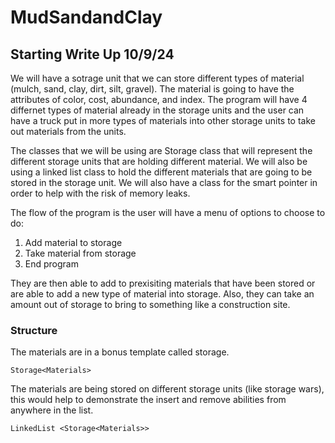 # MudSandandClay

## Starting Write Up 10/9/24

We will have a sotrage unit that we can store different types of material (mulch, sand, clay, dirt, silt, gravel). The material is going to have the attributes of color, cost, abundance, and index. The program will have 4 differnet types of material already in the storage units and the user can have a truck put in more types of materials into other storage units to take out materials from the units. 

The classes that we will be using are Storage class that will represent the different storage units that are holding different material. We will also be using a linked list class to hold the different materials that are going to be stored in the storage unit. We will also have a class for the smart pointer in order to help with the risk of memory leaks.

The flow of the program is the user will have a menu of options to choose to do:
 1) Add material to storage
 2) Take material from storage
 3) End program

They are then able to add to prexisiting materials that have been stored or are able to add a new type of material into storage. Also, they can take an amount out of storage to bring to something like a construction site.

### Structure

The materials are in a bonus template called storage.

    Storage<Materials>

The materials are being stored on different storage units (like storage wars), this would help to demonstrate the insert and remove abilities from anywhere in the list. 

    LinkedList <Storage<Materials>>

